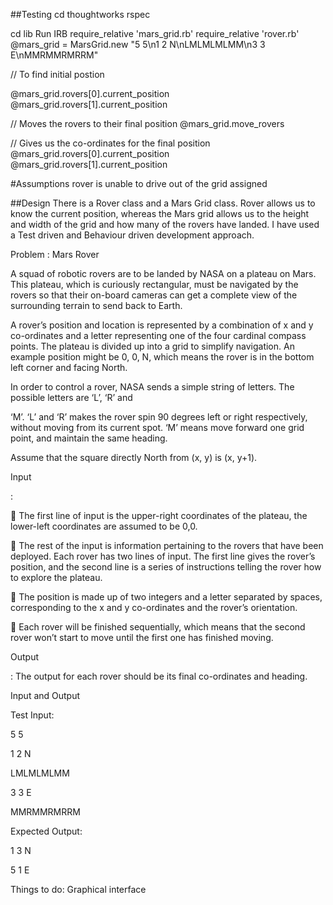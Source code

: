 ##Testing
cd thoughtworks
rspec

cd lib
Run IRB
require_relative 'mars_grid.rb'
require_relative 'rover.rb'
@mars_grid = MarsGrid.new "5 5\n1 2 N\nLMLMLMLMM\n3 3 E\nMMRMMRMRRM"

// To find initial postion

@mars_grid.rovers[0].current_position
@mars_grid.rovers[1].current_position

// Moves the rovers to their final position
@mars_grid.move_rovers

// Gives us the co-ordinates for the final position
@mars_grid.rovers[0].current_position
@mars_grid.rovers[1].current_position

#Assumptions
rover is unable to drive out of the grid assigned

##Design
There is a Rover class and a Mars Grid class. Rover allows us to know the current position, whereas the Mars grid
allows us to the height and width of the grid and how many of the rovers have landed. I have used a Test driven and Behaviour driven development approach. 


Problem : Mars Rover

A squad of robotic rovers are to be landed by NASA on a plateau on Mars. This plateau, which is curiously rectangular, must be navigated by the rovers so that their on-board cameras can get a complete view of the surrounding terrain to send back to Earth.

A rover’s position and location is represented by a combination of x and y co-ordinates and a letter representing one of the four cardinal compass points. The plateau is divided up into a grid to simplify navigation. An example position might be 0, 0, N, which means the rover is in the bottom left corner and facing North.

In order to control a rover, NASA sends a simple string of letters. The possible letters are ‘L’, ‘R’ and

‘M’. ‘L’ and ‘R’ makes the rover spin 90 degrees left or right respectively, without moving from its current spot. ‘M’ means move forward one grid point, and maintain the same heading.

Assume that the square directly North from (x, y) is (x, y+1).

Input

:

 The first line of input is the upper-right coordinates of the plateau, the lower-left coordinates are assumed to be 0,0.

 The rest of the input is information pertaining to the rovers that have been deployed. Each rover has two lines of input. The first line gives the rover’s position, and the second line is a series of instructions telling the rover how to explore the plateau.

 The position is made up of two integers and a letter separated by spaces, corresponding to the x and y co-ordinates and the rover’s orientation.

 Each rover will be finished sequentially, which means that the second rover won’t start to move until the first one has finished moving.

Output

: The output for each rover should be its final co-ordinates and heading.

Input and Output


Test Input:

5 5

1 2 N

LMLMLMLMM

3 3 E

MMRMMRMRRM

Expected Output:

1 3 N

5 1 E

Things to do:
Graphical interface